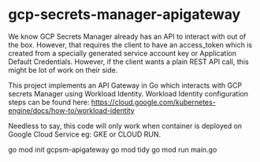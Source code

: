 # gcp-secrets-manager-apigateway

We know GCP Secrets Manager already has an API to interact with out of the box. However, that requires the client to have an access_token which is created from a specially generated service account key or Application Default Credentials. However, if the client wants a plain REST API call, this might be lot of work on their side.

This project implements an API Gateway in Go which interacts with GCP secrets Manager using Workload Identity. Workload Identity configuration steps can be found here: https://cloud.google.com/kubernetes-engine/docs/how-to/workload-identity

Needless to say, this code will only work when container is deployed on Google Cloud Service eg: GKE or CLOUD RUN.

go mod init gcpsm-apigateway
go mod tidy
go mod run main.go